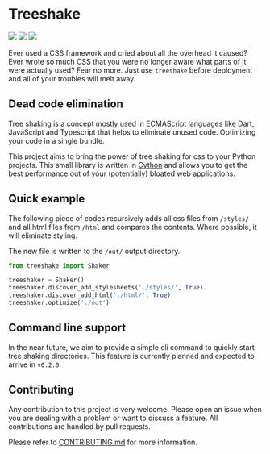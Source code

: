 # Treeshake
![](https://img.shields.io/pypi/dm/treeshake?style=flat-square)
![](https://img.shields.io/pypi/status/treeshake?style=flat-square)
![](https://img.shields.io/github/repo-size/jackmanapp/treeshake?style=flat-square)

Ever used a CSS framework and cried about all the overhead it caused? Ever wrote so much CSS that you were no longer aware what parts of it were actually used? Fear no more. Just use `treeshake` before deployment and all of your troubles will melt away.

## Dead code elimination
Tree shaking is a concept mostly used in ECMAScript languages like Dart, JavaScript and Typescript that helps to eliminate unused code. Optimizing your code in a single bundle.

This project aims to bring the power of tree shaking for css to your Python projects. This small library is written in [Cython](https://cython.readthedocs.io/) and allows you to get the best performance out of your (potentially) bloated web applications.

## Quick example
The following piece of codes recursively adds all css files from `/styles/` and all html files from `/html` and compares the contents. Where possible, it will eliminate styling.

The new file is written to the `/out/` output directory.

```python
from treeshake import Shaker

treeshaker = Shaker()
treeshaker.discover_add_stylesheets('./styles/', True)
treeshaker.discover_add_html('./html/', True)
treeshaker.optimize('./out')
```

## Command line support
In the near future, we aim to provide a simple cli command to quickly start tree shaking directories. This feature is currently planned and expected to arrive in `v0.2.0`.

## Contributing
Any contribution to this project is very welcome. Please open an issue when you are dealing with a problem or want to discuss a feature. All contributions are handled by pull requests.

Please refer to [CONTRIBUTING.md](https://github.com/jackmanapp/treeshake/blob/main/CONTRIBUTING.md) for more information.